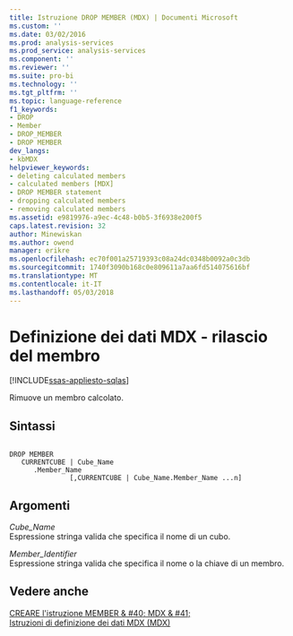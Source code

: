 ```yaml
---
title: Istruzione DROP MEMBER (MDX) | Documenti Microsoft
ms.custom: ''
ms.date: 03/02/2016
ms.prod: analysis-services
ms.prod_service: analysis-services
ms.component: ''
ms.reviewer: ''
ms.suite: pro-bi
ms.technology: ''
ms.tgt_pltfrm: ''
ms.topic: language-reference
f1_keywords:
- DROP
- Member
- DROP_MEMBER
- DROP MEMBER
dev_langs:
- kbMDX
helpviewer_keywords:
- deleting calculated members
- calculated members [MDX]
- DROP MEMBER statement
- dropping calculated members
- removing calculated members
ms.assetid: e9819976-a9ec-4c48-b0b5-3f6938e200f5
caps.latest.revision: 32
author: Minewiskan
ms.author: owend
manager: erikre
ms.openlocfilehash: ec70f001a25719393c08a24dc0348b0092a0c3db
ms.sourcegitcommit: 1740f3090b168c0e809611a7aa6fd514075616bf
ms.translationtype: MT
ms.contentlocale: it-IT
ms.lasthandoff: 05/03/2018
---
```

# <a name="mdx-data-definition---drop-member"></a>Definizione dei dati MDX - rilascio del membro
[!INCLUDE[ssas-appliesto-sqlas](../includes/ssas-appliesto-sqlas.md)]

  Rimuove un membro calcolato.  
  
## <a name="syntax"></a>Sintassi  
  
```  
  
DROP MEMBER   
   CURRENTCUBE | Cube_Name  
      .Member_Name   
               [,CURRENTCUBE | Cube_Name.Member_Name ...n]  
```  
  
## <a name="arguments"></a>Argomenti  
 *Cube_Name*  
 Espressione stringa valida che specifica il nome di un cubo.  
  
 *Member_Identifier*  
 Espressione stringa valida che specifica il nome o la chiave di un membro.  
  
## <a name="see-also"></a>Vedere anche  
 [CREARE l'istruzione MEMBER & #40; MDX & #41;](../mdx/mdx-data-definition-create-member.md)   
 [Istruzioni di definizione dei dati MDX &#40;MDX&#41;](../mdx/mdx-data-definition-statements-mdx.md)  
  
  
